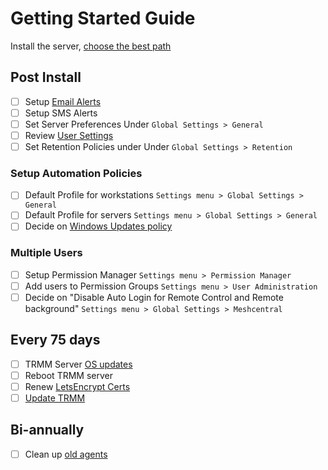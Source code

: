 
# Getting Started Guide

Install the server, [choose the best path](install_considerations.md)

## Post Install

* [ ] Setup [Email Alerts](functions/email_alert.md)
* [ ] Setup SMS Alerts
* [ ] Set Server Preferences Under `Global Settings > General`
* [ ] Review [User Settings](tipsntricks.md#customize-user-interface)
* [ ] Set Retention Policies under Under `Global Settings > Retention`

### Setup Automation Policies

* [ ] Default Profile for workstations `Settings menu > Global Settings > General`
* [ ] Default Profile for servers `Settings menu > Global Settings > General`
* [ ] Decide on [Windows Updates policy](howitallworks.md#windows-update-management)

### Multiple Users

* [ ] Setup Permission Manager `Settings menu > Permission Manager`
* [ ] Add users to Permission Groups `Settings menu > User Administration`
* [ ] Decide on "Disable Auto Login for Remote Control and Remote background" `Settings menu > Global Settings > Meshcentral`

## Every 75 days

* [ ] TRMM Server [OS updates](update_server.md/#video-walkthru)
* [ ] Reboot TRMM server
* [ ] Renew [LetsEncrypt Certs](update_server.md#keeping-your-lets-encrypt-certificate-up-to-date)
* [ ] [Update TRMM](update_server.md#updating-to-the-latest-rmm-version)

## Bi-annually

* [ ] Clean up [old agents](management_cmds.md#bulk-delete-old-agents-by-last-checkin-date-or-agent-version)
